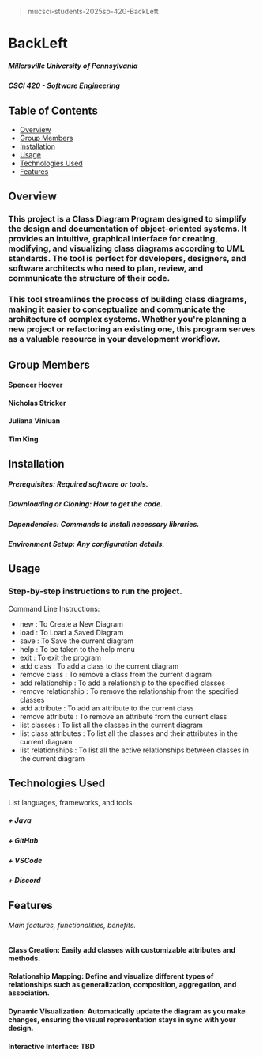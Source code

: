 > mucsci-students-2025sp-420-BackLeft

# BackLeft
##### Millersville University of Pennsylvania
##### CSCI 420 - Software Engineering

## Table of Contents
- [Overview](#overview)
- [Group Members](#group-members)
- [Installation](#installation)
- [Usage](#usage)
- [Technologies Used](#technologies-used)
- [Features](#features)


## Overview
### This project is a Class Diagram Program designed to simplify the design and documentation of object-oriented systems. It provides an intuitive, graphical interface for creating, modifying, and visualizing class diagrams according to UML standards. The tool is perfect for developers, designers, and software architects who need to plan, review, and communicate the structure of their code.
### This tool streamlines the process of building class diagrams, making it easier to conceptualize and communicate the architecture of complex systems. Whether you're planning a new project or refactoring an existing one, this program serves as a valuable resource in your development workflow.

## Group Members
#### Spencer Hoover
#### Nicholas Stricker
#### Juliana Vinluan
#### Tim King

## Installation
##### Prerequisites: Required software or tools.
##### Downloading or Cloning: How to get the code.
##### Dependencies: Commands to install necessary libraries.
##### Environment Setup: Any configuration details.

## Usage
### Step-by-step instructions to run the project.
Command Line Instructions:
- new : To Create a New Diagram
- load : To Load a Saved Diagram
- save : To Save the current diagram
- help : To be taken to the help menu
- exit : To exit the program
- add class : To add a class to the current diagram
- remove class : To remove a class from the current diagram
- add relationship : To add a relationship to the specified classes
- remove relationship : To remove the relationship from the specified classes
- add attribute : To add an attribute to the current class
- remove attribute : To remove an attribute from the current class
- list classes : To list all the classes in the current diagram
- list class attributes : To list all the classes and their attributes in the current diagram
- list relationships : To list all the active relationships between classes in the current diagram


## Technologies Used
List languages, frameworks, and tools.
##### + Java
##### + GitHub
##### + VSCode
##### + Discord

## Features
###### Main features, functionalities, benefits.
#### Class Creation: Easily add classes with customizable attributes and methods.
#### Relationship Mapping: Define and visualize different types of relationships such as generalization, composition, aggregation, and association.
#### Dynamic Visualization: Automatically update the diagram as you make changes, ensuring the visual representation stays in sync with your design.
#### Interactive Interface: TBD